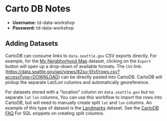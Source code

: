 # Carto DB Notes

- **Username:** td-data-workshop
- **Password:** td-data-workshop

## Adding Datasets

CartoDB can consume links to `data.seattle.gov` CSV exports directly.
For example, for the [My Neigbhorhood Map](https://data.seattle.gov/Community/My-Neighborhood-Map/82su-5fxf)
dataset, clicking on the `Export` button will open up a drop-down of available formats. The `CSV` link:
 (https://data.seattle.gov/api/views/82su-5fxf/rows.csv?accessType=DOWNLOAD) can be directly pasted into
CartoDB. CartoDB will pickup the separate Lat/Lon columns and automatically georeference.

For datasets stored with a "location" column on `data.seattle.gov` but no separate `lat` `lon` columns,
You can use this workflow to import the rows into CartoDB, but will need to manually create split `lat` and `lon`
columns. An example of this type of dataset is the [Landmarks](https://data.seattle.gov/Community/Landmarks/7nqc-eijt)
dataset. See the [CartoDB FAQ](https://docs.carto.pageospatial.com/faqs.html) For SQL snippets on creating split columns.
